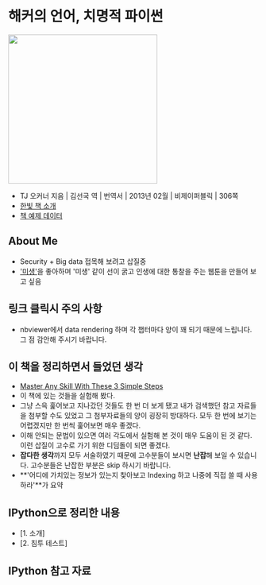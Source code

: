 # 해커의 언어, 치명적 파이썬

[<img src="http://image.yes24.com/goods/8433461/L" width="300px" />](http://www.yes24.com/24/goods/11043328?scode=029)


- TJ 오커너 지음 | 김선국 역 | 번역서 | 2013년 02월 | 비제이퍼블릭 | 306쪽
- [한빛 책 소개](http://www.yes24.com/24/goods/8433461?scode=032&OzSrank=1)
- [책 예제 데이터](http://booksite.elsevier.com/9781597499576/chapters.php)

## About Me

- Security + Big data 접목해 보려고 삽질중
- ['미생'](http://cartoon.media.daum.net/webtoon/view/miseng)을 좋아하며 '미생' 같이 선이 굵고 인생에 대한 통찰을 주는 웹툰을 만들어 보고 싶음

## 링크 클릭시 주의 사항

- nbviewer에서 data rendering 하며 각 챕터마다 양이 꽤 되기 때문에 느립니다. 그 점 감안해 주시기 바랍니다.

## 이 책을 정리하면서 들었던 생각

- [Master Any Skill With These 3 Simple Steps](http://www.businessinsider.com/skill-mastery-2014-5?utm_content=buffer801f0&utm_medium=social&utm_source=facebook.com&utm_campaign=buffer)
- 이 책에 있는 것들을 실험해 봤다.
- 그냥 스윽 훑어보고 지나갔던 것들도 한 번 더 보게 됐고 내가 검색했던 참고 자료들을 첨부할 수도 있었고 그 첨부자료들의 양이 굉장히 방대하다. 모두 한 번에 보기는 어렵겠지만 한 번씩 훑어보면 매우 좋겠다.
- 이해 안되는 문법이 있으면 여러 각도에서 실험해 본 것이 매우 도움이 된 것 같다. 이런 삽질이 고수로 가기 위한 디딤돌이 되면 좋겠다.
- **잡다한 생각**까지 모두 서술하였기 때문에 고수분들이 보시면 **난잡**해 보일 수 있습니다. 고수분들은 난잡한 부분은 skip 하시기 바랍니다.
- **'어디에 가치있는 정보가 있는지 찾아보고 Indexing 하고 나중에 직접 쓸 때 사용하라'**가 요약

## IPython으로 정리한 내용
- [1. 소개]
- [2. 침투 테스트]

## IPython 참고 자료

